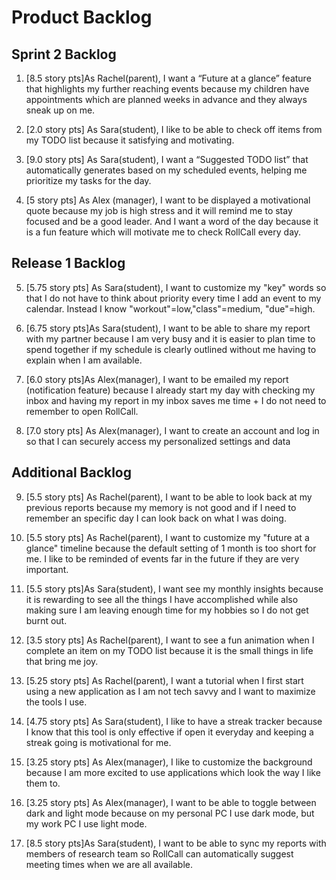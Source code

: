 # Product Backlog

## Sprint 2 Backlog

1. [8.5 story pts]As Rachel(parent), I want a “Future at a glance” feature that highlights my further reaching events because my children have appointments which are planned weeks in advance and they always sneak up on me.

2. [2.0 story pts] As Sara(student), I like to be able to check off items from my TODO list because it satisfying and motivating.

3. [9.0 story pts] As Sara(student), I want a “Suggested TODO list” that automatically generates based on my scheduled events, helping me prioritize my tasks for the day.

4. [5 story pts] As Alex (manager), I want to be displayed a motivational quote because my job is high stress and it will remind me to stay focused and be a good leader. And I want a word of the day because it is a fun feature which will motivate me to check RollCall every day.

## Release 1 Backlog

5. [5.75 story pts] As Sara(student), I want to customize my "key" words so that I do not have to think about priority every time I add an event to my calendar. Instead I know "workout"=low,"class"=medium, "due"=high.

6. [6.75 story pts]As Sara(student), I want to be able to share my report with my partner because I am very busy and it is easier to plan time to spend together if my schedule is clearly outlined without me having to explain when I am available.

7. [6.0 story pts]As Alex(manager), I want to be emailed my report (notification feature) because I already start my day with checking my inbox and having my report in my inbox saves me time + I do not need to remember to open RollCall.

8. [7.0 story pts] As Alex(manager), I want to create an account and log in so that I can securely access my personalized settings and data


## Additional Backlog

9. [5.5 story pts] As Rachel(parent), I want to be able to look back at my previous reports because my memory is not good and if I need to remember an specific day I can look back on what I was doing.

10. [5.5 story pts] As Rachel(parent), I want to customize my "future at a glance" timeline because the default setting of 1 month is too short for me. I like to be reminded of events far in the future if they are very important.

11. [5.5 story pts]As Sara(student), I want see my monthly insights because it is rewarding to see all the things I have accomplished while also making sure I am leaving enough time for my hobbies so I do not get burnt out.

12. [3.5 story pts] As Rachel(parent), I want to see a fun animation when I complete an item on my TODO list because it is the small things in life that bring me joy.

13. [5.25 story pts] As Rachel(parent), I want a tutorial when I first start using a new application as I am not tech savvy and I want to maximize the tools I use.

14. [4.75 story pts] As Sara(student), I like to have a streak tracker because I know that this tool is only effective if open it everyday and keeping a streak going is motivational for me.

15. [3.25 story pts] As Alex(manager), I like to customize the background because I am more excited to use applications which look the way I like them to.

16. [3.25 story pts] As Alex(manager), I want to be able to toggle between dark and light mode because on my personal PC I use dark mode, but my work PC I use light mode.

17. [8.5 story pts]As Sara(student), I want to be able to sync my reports with members of research team so RollCall can automatically suggest meeting times when we are all available.


